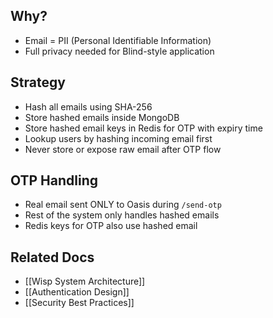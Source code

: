 ## Why?
- Email = PII (Personal Identifiable Information)
- Full privacy needed for Blind-style application

## Strategy
- Hash all emails using SHA-256
- Store hashed emails inside MongoDB
- Store hashed email keys in Redis for OTP with expiry time
- Lookup users by hashing incoming email first
- Never store or expose raw email after OTP flow

## OTP Handling
- Real email sent ONLY to Oasis during `/send-otp`
- Rest of the system only handles hashed emails
- Redis keys for OTP also use hashed email

## Related Docs
- [[Wisp System Architecture]]
- [[Authentication Design]]
- [[Security Best Practices]]
